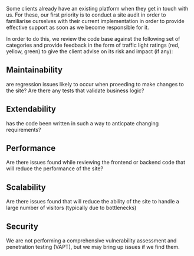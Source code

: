 Some clients already have an existing platform when they get in touch with us. For these, our first priority is to conduct a site audit in order to familiarise ourselves with their current implementation in order to provide effective support as soon as we become responsible for it.

In order to do this, we review the code base against the following set of categories and provide feedback in the form of traffic light ratings (red, yellow, green) to give the client advise on its risk and impact (if any):

## Maintainability 
are regression issues likely to occur when proeeding to make changes to the site? 
Are there any tests that validate business logic?

## Extendability
has the code been written in such a way to anticpate changing requirements?

## Performance
Are there issues found while reviewing the frontend or backend code that will reduce the performance of the site?

## Scalability
Are there issues found that will reduce the ability of the site to handle a large number of visitors (typically due to bottlenecks)

## Security
We are not performing a comprehensive vulnerability assessment and penetration testing (VAPT), but we may bring up issues if we find them.
